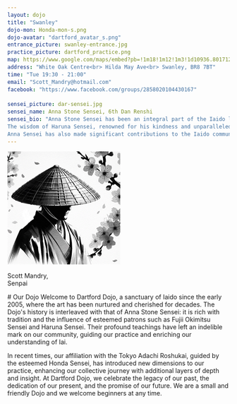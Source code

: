 ```yaml
---
layout: dojo
title: "Swanley"
dojo-mon: Honda-mon-s.png
dojo-avatar: "dartford_avatar_s.png"
entrance_picture: swanley-entrance.jpg
practice_picture: dartford_practice.png
map: https://www.google.com/maps/embed?pb=!1m18!1m12!1m3!1d10936.801712088054!2d0.1643275561590659!3d51.39873760089607!2m3!1f0!2f0!3f0!3m2!1i1024!2i768!4f13.1!3m3!1m2!1s0x47d8ad90ee5fa88f%3A0x267e5c8303b8839!2sWhite%20Oak%20Leisure%20Centre!5e0!3m2!1sen!2suk!4v1709593934933!5m2!1sen!2suk
address: "White Oak Centre<br> Hilda May Ave<br> Swanley, BR8 7BT"
time: "Tue 19:30 - 21:00"
email: "Scott_Mandry@hotmail.com"
facebook: "https://www.facebook.com/groups/2858020104430167"

sensei_picture: dar-sensei.jpg
sensei_name: Anna Stone Sensei, 6th Dan Renshi
sensei_bio: "Anna Stone Sensei has been an integral part of the Iaido landscape for over four decades, marking this year as her 40th anniversary in the discipline. Her journey in Iaido commenced under the guidance of Fujii Okimitsu Sensei, whose teachings continue to influence her practice and teaching philosophy. The foundational insights gained during these formative years remain a guiding light in her approach to Iaido.<br><br>
The wisdom of Haruna Sensei, renowned for his kindness and unparalleled knowledge of technique, further shaped Anna Sensei's path. His teachings were instrumental in her progression to rokudan (6th dan), a testament to his patience and mentorship. <br><br> 
Anna Sensei has also made significant contributions to the Iaido community, not only by representing the UK in European competitions but also by serving as a National Coach for the British Kendo Association. Through her dedication, she has been pivotal in developing the BKA coaching awards for Level 1 and Level 2, nurturing the next generation of Iaido practitioners."
---
```

<div class="grid-senpai">
  <div class="senpai-item">
    <img class="teacher-img" src="../assets/images/dojos/avatar_default_m_s.png" alt="Scott Mandry Senpai">
    <p>Scott Mandry,<br>Senpai</p>
  </div>
</div>
# Our Dojo
Welcome to Dartford Dojo, a sanctuary of Iaido since the early 2005, where the art has been nurtured and cherished for decades. The Dojo's history is interleaved with that of Anna Stone Sensei: it is rich with tradition and the influence of esteemed patrons such as Fujii Okimitsu Sensei and Haruna Sensei. Their profound teachings have left an indelible mark on our community, guiding our practice and enriching our understanding of Iai.

In recent times, our affiliation with the Tokyo Adachi Roshukai, guided by the esteemed Honda Sensei, has introduced new dimensions to our practice, enhancing our collective journey with additional layers of depth and insight.
At Dartford Dojo, we celebrate the legacy of our past, the dedication of our present, and the promise of our future. We are a small and friendly Dojo and we welcome beginners at any time.
